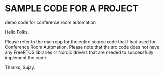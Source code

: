 # SAMPLE CODE FOR A PROJECT
demo code  for conference room automation


Hello Folks,

Please refer to the main.cpp for the entire source code that I had used for Conference Room Automation. Please note that the src code 
does not have any FreeRTOS libraries or Nordic drivers that are needed to successfully implement the code.

Thanks,
Sujay.
